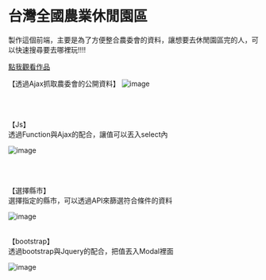 # 台灣全國農業休閒園區
製作這個前端，主要是為了方便整合農委會的資料，讓想要去休閒園區完的人，可以快速搜尋要去哪裡玩!!!!


<a href="https://dustinyangtw.github.io/Coa_Gov_OpenData/05.html">點我觀看作品</a>

【透過Ajax抓取農委會的公開資料】
![image](https://user-images.githubusercontent.com/106080221/189336033-095d54d9-12a9-441d-baa6-df1e53fc56d7.png)

</br></br>


【Js】
</br>
透過Function與Ajax的配合，讓值可以丟入select內</br>

![image](https://user-images.githubusercontent.com/106080221/189336480-cf4cff57-1c70-4d01-b005-3d0351208dfa.png)

</br></br>



【選擇縣市】</br>
選擇指定的縣市，可以透過API來篩選符合條件的資料

![image](https://user-images.githubusercontent.com/106080221/189336694-327c8c4d-16c3-4d01-832d-54bc09ebe66a.png)
</br></br>




【bootstrap】</br>
透過bootstrap與Jquery的配合，把值丟入Modal裡面

![image](https://user-images.githubusercontent.com/106080221/189336866-e9c223b7-85f1-4a37-a499-87b6367fb657.png)

